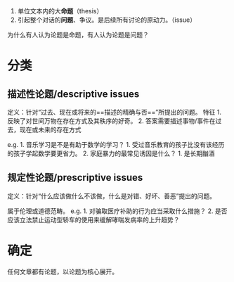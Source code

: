 1. 单位文本内的大**命题**（thesis）
2. 引起整个对话的**问题**、争议。是后续所有讨论的原动力。（issue）

为什么有人认为论题是命题，有人认为论题是问题？
# 分类
## 描述性论题/descriptive issues
定义：针对“过去、现在或将来的==描述的精确与否==”所提出的问题。
特征
	1. 反映了对世间万物在存在方式及其秩序的好奇。
	2. 答案需要描述事物/事件在过去，现在或未来的存在方式

e.g.
	1. 音乐学习是不是有助于数学的学习？
		1. 受过音乐教育的孩子比没有该经历的孩子学起数学要更省力。
	2. 家庭暴力的最常见诱因是什么？
		1. 是长期酗酒
## 规定性论题/prescriptive issues
定义：针对“什么应该做什么不该做，什么是对错、好坏、善恶”提出的问题。

属于伦理或道德范畴。
e.g.
	1. 对骗取医疗补助的行为应当采取什么措施？
	2. 是否应该立法禁止运动型轿车的使用来缓解哮喘发病率的上升趋势？

# 确定
任何文章都有论题，以论题为核心展开。